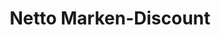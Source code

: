 ---
title: "Netto Marken-Discount"
url: /rothenburg-ob-der-tauber/netto-marken-discount/
shop: Supermarkt
---